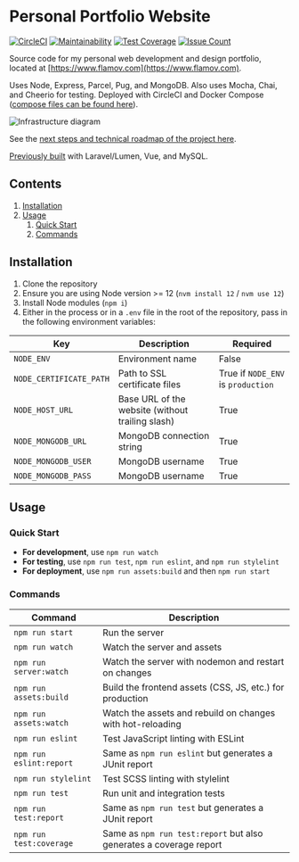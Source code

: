 # Personal Portfolio Website

[![CircleCI](https://circleci.com/gh/Flamov/flamov-portfolio.svg?style=svg)](https://circleci.com/gh/Flamov/flamov-portfolio)
[![Maintainability](https://api.codeclimate.com/v1/badges/bbb7d20257647f6ad669/maintainability)](https://codeclimate.com/github/Flamov/flamov-portfolio/maintainability)
[![Test Coverage](https://api.codeclimate.com/v1/badges/bbb7d20257647f6ad669/test_coverage)](https://codeclimate.com/github/Flamov/flamov-portfolio/test_coverage)
[![Issue Count](https://codeclimate.com/github/Flamov/flamov-portfolio/badges/issue_count.svg)](https://codeclimate.com/github/Flamov/flamov-portfolio)

Source code for my personal web development and design portfolio, located at [https://www.flamov.com](https://www.flamov.com).

Uses Node, Express, Parcel, Pug, and MongoDB. Also uses Mocha, Chai, and Cheerio for testing. Deployed with CircleCI and Docker Compose ([compose files can be found here](https://github.com/Flamov/flamov-portfolio-compose)).

![Infrastructure diagram](https://cdn.flamov.com/misc/infrastructure-diagram.png)

See the [next steps and technical roadmap of the project here](https://github.com/users/Flamov/projects/1).

[Previously built](https://github.com/Flamov/flamov-portfolio/tree/901d0ad5c6cbc5ee6c6486c7a7c6f463908e6a28) with Laravel/Lumen, Vue, and MySQL.

## Contents

1. [Installation](#installation)
2. [Usage](#usage)
    1. [Quick Start](#quick-start)
    2. [Commands](#commands)

## Installation

1. Clone the repository
2. Ensure you are using Node version >= 12 (`nvm install 12` / `nvm use 12`)
3. Install Node modules (`npm i`)
4. Either in the process or in a `.env` file in the root of the repository, pass in the following environment variables:

| Key | Description | Required |
| --- | --- | --- |
| ```NODE_ENV``` | Environment name | False |
| ```NODE_CERTIFICATE_PATH``` | Path to SSL certificate files | True if `NODE_ENV` is `production` |
| ```NODE_HOST_URL``` | Base URL of the website (without trailing slash) | True |
| ```NODE_MONGODB_URL``` | MongoDB connection string | True |
| ```NODE_MONGODB_USER``` | MongoDB username | True |
| ```NODE_MONGODB_PASS``` | MongoDB username | True |

## Usage

### Quick Start

* **For development**, use `npm run watch`
* **For testing**, use `npm run test`, `npm run eslint`, and `npm run stylelint`
* **For deployment**, use `npm run assets:build` and then `npm run start`

### Commands

| Command | Description |
| --- | --- |
| ```npm run start``` | Run the server |
| ```npm run watch``` | Watch the server and assets |
| ```npm run server:watch``` | Watch the server with nodemon and restart on changes |
| ```npm run assets:build``` | Build the frontend assets (CSS, JS, etc.) for production |
| ```npm run assets:watch``` | Watch the assets and rebuild on changes with hot-reloading |
| ```npm run eslint``` | Test JavaScript linting with ESLint |
| ```npm run eslint:report``` | Same as ```npm run eslint``` but generates a JUnit report |
| ```npm run stylelint``` | Test SCSS linting with stylelint |
| ```npm run test``` | Run unit and integration tests |
| ```npm run test:report``` | Same as ```npm run test``` but generates a JUnit report |
| ```npm run test:coverage``` | Same as ```npm run test:report``` but also generates a coverage report |

